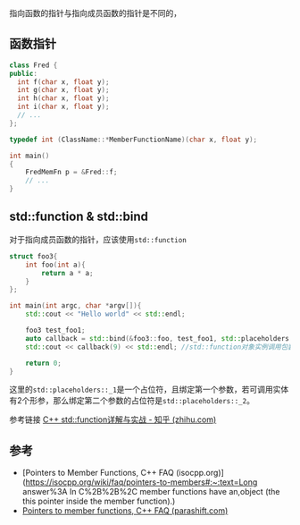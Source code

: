 指向函数的指针与指向成员函数的指针是不同的，

## 函数指针

``` c++
class Fred {
public:
  int f(char x, float y);
  int g(char x, float y);
  int h(char x, float y);
  int i(char x, float y);
  // ...
};

typedef int (ClassName::*MemberFunctionName)(char x, float y);

int main()
{
    FredMemFn p = &Fred::f;
    // ...
}
```

## std::function & std::bind

对于指向成员函数的指针，应该使用`std::function`

``` c++
struct foo3{
    int foo(int a){
        return a * a;
    }
};

int main(int argc, char *argv[]){
    std::cout << "Hello world" << std::endl;

    foo3 test_foo1;
    auto callback = std::bind(&foo3::foo, test_foo1, std::placeholders::_1); //std::function包装类成员函数
    std::cout << callback(9) << std::endl; //std::function对象实例调用包装的调用实体

    return 0;
}
```

这里的`std::placeholders::_1`是一个占位符，且绑定第一个参数，若可调用实体有2个形参，那么绑定第二个参数的占位符是`std::placeholders::_2`。

参考链接 [C++ std::function详解与实战 - 知乎 (zhihu.com)](https://zhuanlan.zhihu.com/p/390883475)

## 参考

-   [Pointers to Member Functions, C++ FAQ (isocpp.org)](https://isocpp.org/wiki/faq/pointers-to-members#:~:text=Long answer%3A In C%2B%2B%2C member functions have an,object (the this pointer inside the member function).)
-   [Pointers to member functions, C++ FAQ (parashift.com)](http://www.parashift.com/c++-faq/pointers-to-members.html)